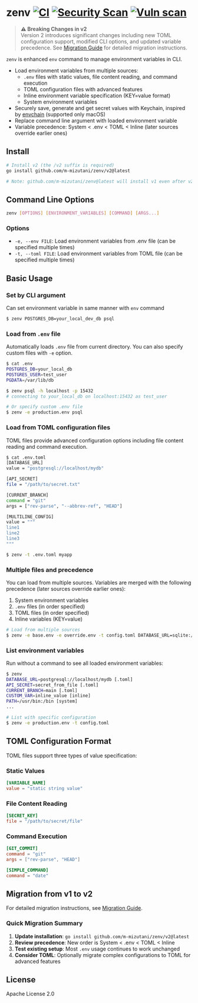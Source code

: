 # zenv [![CI](https://github.com/m-mizutani/zenv/actions/workflows/test.yml/badge.svg)](https://github.com/m-mizutani/zenv/actions/workflows/test.yml) [![Security Scan](https://github.com/m-mizutani/zenv/actions/workflows/gosec.yml/badge.svg)](https://github.com/m-mizutani/zenv/actions/workflows/gosec.yml) [![Vuln scan](https://github.com/m-mizutani/zenv/actions/workflows/trivy.yml/badge.svg)](https://github.com/m-mizutani/zenv/actions/workflows/trivy.yml) <!-- omit in toc -->

> **⚠️ Breaking Changes in v2**  
> Version 2 introduces significant changes including new TOML configuration support, modified CLI options, and updated variable precedence. See [Migration Guide](docs/migration.md) for detailed migration instructions.

`zenv` is enhanced `env` command to manage environment variables in CLI.

- Load environment variables from multiple sources:
    - `.env` files with static values, file content reading, and command execution
    - TOML configuration files with advanced features
    - Inline environment variable specification (KEY=value format)
    - System environment variables
- Securely save, generate and get secret values with Keychain, inspired by [envchain](https://github.com/sorah/envchain) (supported only macOS)
- Replace command line argument with loaded environment variable
- Variable precedence: System < .env < TOML < Inline (later sources override earlier ones)

## Install <!-- omit in toc -->

```sh
# Install v2 (the /v2 suffix is required)
go install github.com/m-mizutani/zenv/v2@latest

# Note: github.com/m-mizutani/zenv@latest will install v1 even after v2 release
```

## Command Line Options

```sh
zenv [OPTIONS] [ENVIRONMENT_VARIABLES] [COMMAND] [ARGS...]
```

### Options

- `-e, --env FILE`: Load environment variables from .env file (can be specified multiple times)
- `-t, --toml FILE`: Load environment variables from TOML file (can be specified multiple times)

## Basic Usage

### Set by CLI argument

Can set environment variable in same manner with `env` command

```sh
$ zenv POSTGRES_DB=your_local_dev_db psql
```

### Load from `.env` file

Automatically loads `.env` file from current directory. You can also specify custom files with `-e` option.

```sh
$ cat .env
POSTGRES_DB=your_local_db
POSTGRES_USER=test_user
PGDATA=/var/lib/db

$ zenv psql -h localhost -p 15432
# connecting to your_local_db on localhost:15432 as test_user

# Or specify custom .env file
$ zenv -e production.env psql
```

### Load from TOML configuration files

TOML files provide advanced configuration options including file content reading and command execution.

```sh
$ cat .env.toml
[DATABASE_URL]
value = "postgresql://localhost/mydb"

[API_SECRET]
file = "/path/to/secret.txt"

[CURRENT_BRANCH]
command = "git"
args = ["rev-parse", "--abbrev-ref", "HEAD"]

[MULTILINE_CONFIG]
value = """
line1
line2
line3
"""

$ zenv -t .env.toml myapp
```

### Multiple files and precedence

You can load from multiple sources. Variables are merged with the following precedence (later sources override earlier ones):

1. System environment variables
2. `.env` files (in order specified)
3. TOML files (in order specified)  
4. Inline variables (KEY=value)

```sh
# Load from multiple sources
$ zenv -e base.env -e override.env -t config.toml DATABASE_URL=sqlite://local.db myapp
```

### List environment variables

Run without a command to see all loaded environment variables:

```sh
$ zenv
DATABASE_URL=postgresql://localhost/mydb [.toml]
API_SECRET=secret_from_file [.toml]
CURRENT_BRANCH=main [.toml]
CUSTOM_VAR=inline_value [inline]
PATH=/usr/bin:/bin [system]
...

# List with specific configuration
$ zenv -e production.env -t config.toml
```

## TOML Configuration Format

TOML files support three types of value specification:

### Static Values
```toml
[VARIABLE_NAME]
value = "static string value"
```

### File Content Reading
```toml
[SECRET_KEY]
file = "/path/to/secret/file"
```

### Command Execution
```toml
[GIT_COMMIT]
command = "git"
args = ["rev-parse", "HEAD"]

[SIMPLE_COMMAND]
command = "date"
```

## Migration from v1 to v2

For detailed migration instructions, see [Migration Guide](docs/migration.md).

### Quick Migration Summary

1. **Update installation**: `go install github.com/m-mizutani/zenv/v2@latest`
2. **Review precedence**: New order is System < .env < TOML < Inline
3. **Test existing setup**: Most `.env` usage continues to work unchanged
4. **Consider TOML**: Optionally migrate complex configurations to TOML for advanced features

## License

Apache License 2.0
